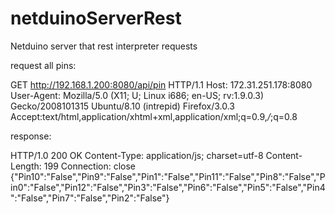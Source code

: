 netduinoServerRest
==================

Netduino server that rest interpreter requests


request all pins:

GET http://192.168.1.200:8080/api/pin HTTP/1.1 
Host: 172.31.251.178:8080 
User-Agent: Mozilla/5.0 (X11; U; Linux i686; en-US; rv:1.9.0.3) 
Gecko/2008101315 Ubuntu/8.10 (intrepid) Firefox/3.0.3 
Accept:text/html,application/xhtml+xml,application/xml;q=0.9,*/*;q=0.8

response:

HTTP/1.0 200 OK Content-Type: application/js; charset=utf-8 
Content-Length: 199 
Connection: close 
{"Pin10":"False","Pin9":"False","Pin1":"False","Pin11":"False","Pin8":"False","Pin0":"False","Pin12":"False","Pin3":"False","Pin6":"False","Pin5":"False","Pin4":"False","Pin7":"False","Pin2":"False"}

